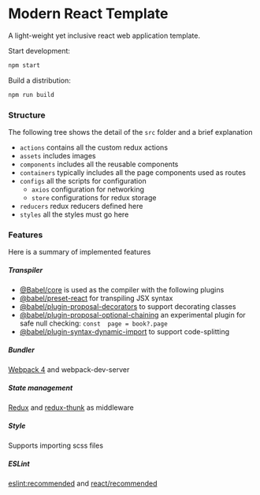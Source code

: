 # Modern React Template
A light-weight yet inclusive react web application template.

Start development: 
```sh
npm start
```

Build a distribution:  
```sh
npm run build
```

### Structure
The following tree shows the detail of the `src` folder and a brief explanation
* `actions`  contains all the custom redux actions
* `assets` includes images
* `components` includes all the reusable components
* `containers` typically includes all the page components used as routes
* `configs` all the scripts for configuration
   * `axios` configuration for networking
   * `store` configurations for redux storage
* `reducers` redux reducers defined here
* `styles` all the styles must go here

### Features
Here is a summary of implemented features
##### Transpiler
* [@Babel/core](https://github.com/babel/babel/tree/master/packages/babel-core) is used as the compiler with the following plugins
* [@babel/preset-react](https://github.com/babel/babel/tree/master/packages/babel-preset-react) for transpiling JSX syntax
* [@babel/plugin-proposal-decorators](https://github.com/babel/babel/tree/master/packages/babel-plugin-proposal-decorators) to support decorating classes
* [@babel/plugin-proposal-optional-chaining](https://github.com/babel/babel/tree/master/packages/babel-plugin-proposal-optional-chaining) an experimental plugin for safe null checking:
```const  page = book?.page```
* [@babel/plugin-syntax-dynamic-import](https://github.com/babel/babel/tree/master/packages/babel-plugin-syntax-dynamic-import) to support code-splitting

##### Bundler
[Webpack 4](https://webpack.js.org/) and webpack-dev-server

##### State management
[Redux](https://redux.js.org/) and [redux-thunk](https://github.com/reduxjs/redux-thunk) as middleware

##### Style
Supports importing scss files

##### ESLint
[eslint:recommended](https://eslint.org/docs/rules/)
and [react/recommended](https://github.com/yannickcr/eslint-plugin-react)